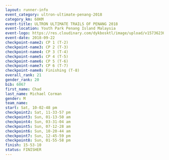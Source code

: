 ```yaml
---
layout: runner-info 
event_category: ultron-ultimate-penang-2018 
category_km: 60KM 
event-title: ULTRON ULTIMATE TRAILS OF PENANG 2018 
event-location: Youth Park Penang Island Malaysia 
event-logo: https://res.cloudinary.com/dykbosktl/image/upload/v1573623002/Logo/ULTRO_2018_LOGO_btp5xw.jpg 
event-date: 2018-09-22 
checkpoint-name2: CP 1 (T-2) 
checkpoint-name3: CP 2 (T-3) 
checkpoint-name4: CP 3 (T-4) 
checkpoint-name5: CP 4 (T-5) 
checkpoint-name6: CP 5 (T-6) 
checkpoint-name7: CP 6 (T-7) 
checkpoint-name8: Finishing (T-8) 
overall_rank: 21
gender_rank: 20
bib: 6067
first_name: Chad
last_name: Michael Corman
gender: M
team_name: 
start: Sat, 10-02-48 pm
checkpoint2: Sat, 11-33-57 pm
checkpoint3: Sun, 01-13-50 am
checkpoint4: Sun, 03-31-04 am
checkpoint5: Sun, 07-12-28 am
checkpoint6: Sun, 10-20-44 am
checkpoint7: Sun, 12-45-59 pm
checkpoint8: Sun, 01-55-58 pm
finish: 15-53-10
status: FINISHER
---
```

